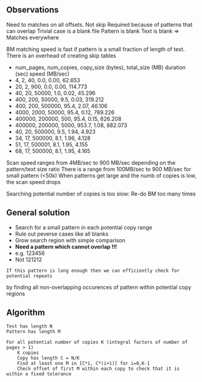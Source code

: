 Observations
-----------
Need to matches on all offsets. Not skip
    Required because of patterns that can overlap
        Trivial case is a blank file
            Pattern is blank
            Text is blank
            => Matches everywhere
            
BM matching speed is fast if pattern is a small fraction of length of text.
    There is an overhead of creating skip tables

* num_pages, num_copies, copy_size (bytes), total_size (MB) duration (sec) speed (MB/sec)
*    4,    2,       40,  0.0,   0.00, 62.653
*   20,    2,      900,  0.0,   0.00, 114.773
*   40,   20,    50000,  1.0,   0.02, 45.296
*  400,  200,    50000,  9.5,   0.03, 319.212
*  400,  200,   500000, 95.4,   2.07, 46.106
* 4000, 2000,    50000, 95.4,   0.12, 789.226
* 400000, 200000,      500, 95.4,   0.15, 626.208
* 400000, 200000,     5000, 953.7,   1.08, 882.073
*   40,   20,   500000,  9.5,   1.94,  4.923
*   34,   17,   500000,  8.1,   1.96,  4.128
*   51,   17,   500001,  8.1,   1.95,  4.155
*   68,   17,   500000,  8.1,   1.95,  4.165
           

Scan speed ranges from 4MB/sec to 900 MB/sec depending on the pattern/text size ratio
There is a range from 100MB/sec to 900 MB/sec for small pattern  (<50k) 
When patterns get large and the numb of copies is low, the scan speed drops

Searching potential number of copies is too slow:
    Re-do BM too many times
    
General solution
----------------
* Search for a small pattern in each potential copy range
* Rule out peverse cases like all blanks
* Grow search region with simple comparison
* <b>Need a pattern which cannot overlap !!!</b>
*    e.g. 123456
*    Not 121212

    If this pattern is long enough then we can efficiently check for potential repeats
by finding all non-overlapping occurences of pattern within potential copy regions

Algorithm
---------
    Test has length N
    Pattern has length M

    For all potential number of copies K (integral factors of number of pages > 1) 
        K copies
        Copy has length C = N/K
        Find at least one M in [C*i, C*(i+1)] for i=0,K-1 
        Check offset of first M within each copy to check that it is within a fixed tolerance
